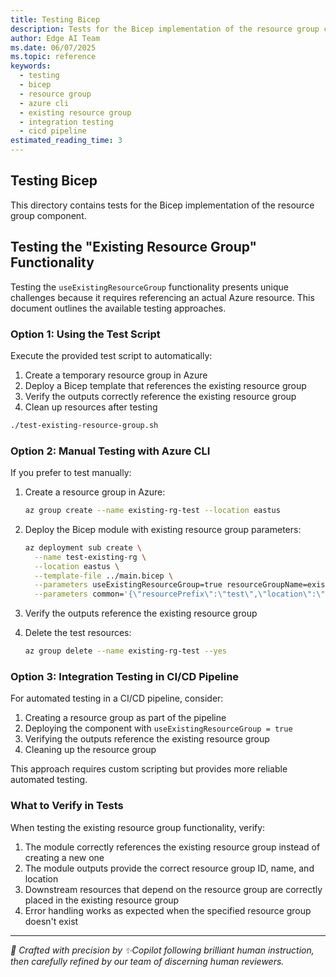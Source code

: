 ```yaml
---
title: Testing Bicep
description: Tests for the Bicep implementation of the resource group component, including testing the useExistingResourceGroup functionality
author: Edge AI Team
ms.date: 06/07/2025
ms.topic: reference
keywords:
  - testing
  - bicep
  - resource group
  - azure cli
  - existing resource group
  - integration testing
  - cicd pipeline
estimated_reading_time: 3
---
```


## Testing Bicep

This directory contains tests for the Bicep implementation of the resource group component.

## Testing the "Existing Resource Group" Functionality

Testing the `useExistingResourceGroup` functionality presents unique challenges because it requires referencing an actual Azure resource. This document outlines the available testing approaches.

### Option 1: Using the Test Script

Execute the provided test script to automatically:

1. Create a temporary resource group in Azure
2. Deploy a Bicep template that references the existing resource group
3. Verify the outputs correctly reference the existing resource group
4. Clean up resources after testing

```sh
./test-existing-resource-group.sh
```

### Option 2: Manual Testing with Azure CLI

If you prefer to test manually:

1. Create a resource group in Azure:

   ```sh
   az group create --name existing-rg-test --location eastus
   ```

2. Deploy the Bicep module with existing resource group parameters:

   ```sh
   az deployment sub create \
     --name test-existing-rg \
     --location eastus \
     --template-file ../main.bicep \
     --parameters useExistingResourceGroup=true resourceGroupName=existing-rg-test \
     --parameters common='{\"resourcePrefix\":\"test\",\"location\":\"eastus\",\"environment\":\"dev\",\"instance\":\"001\"}'
   ```

3. Verify the outputs reference the existing resource group

4. Delete the test resources:

   ```sh
   az group delete --name existing-rg-test --yes
   ```

### Option 3: Integration Testing in CI/CD Pipeline

For automated testing in a CI/CD pipeline, consider:

1. Creating a resource group as part of the pipeline
2. Deploying the component with `useExistingResourceGroup = true`
3. Verifying the outputs reference the existing resource group
4. Cleaning up the resource group

This approach requires custom scripting but provides more reliable automated testing.

### What to Verify in Tests

When testing the existing resource group functionality, verify:

1. The module correctly references the existing resource group instead of creating a new one
2. The module outputs provide the correct resource group ID, name, and location
3. Downstream resources that depend on the resource group are correctly placed in the existing resource group
4. Error handling works as expected when the specified resource group doesn't exist

---

<!-- markdownlint-disable MD036 -->
*🤖 Crafted with precision by ✨Copilot following brilliant human instruction,
then carefully refined by our team of discerning human reviewers.*
<!-- markdownlint-enable MD036 -->
